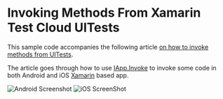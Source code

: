 # Invoking Methods From Xamarin Test Cloud UITests
This sample code accompanies the following article [on how to invoke methods from UITests](http://www.redbitdev.com/invoking-methods-from-xamarin-test-cloud-uitests/). 

The article goes through how to use [IApp.Invoke](http://developer.xamarin.com/api/member/Xamarin.UITest.IApp.Invoke(System.String,System.Object)) to invoke some code in both Android and iOS [Xamarin](http://www.xamarin.com) based app.

![Android Screenshot](http://www.redbitdev.com/wp-content/uploads/2015/08/testCloudScreenGrab-Android-180x300.png)
![iOS ScreenShot](http://www.redbitdev.com/wp-content/uploads/2015/08/testCloudScreenGrab-ios-169x300.png)

